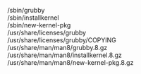 /sbin/grubby  
/sbin/installkernel  
/sbin/new-kernel-pkg  
/usr/share/licenses/grubby  
/usr/share/licenses/grubby/COPYING  
/usr/share/man/man8/grubby.8.gz  
/usr/share/man/man8/installkernel.8.gz  
/usr/share/man/man8/new-kernel-pkg.8.gz  
